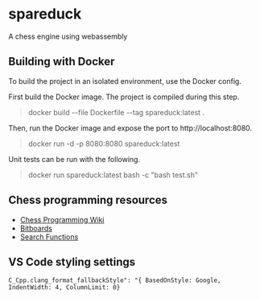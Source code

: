 # spareduck

A chess engine using webassembly

## Building with Docker

To build the project in an isolated environment, use the Docker config.

First build the Docker image. The project is compiled during this step.

> docker build --file Dockerfile --tag spareduck:latest .

Then, run the Docker image and expose the port to http://localhost:8080.

> docker run -d -p 8080:8080 spareduck:latest

Unit tests can be run with the following.

> docker run spareduck:latest bash -c "bash test.sh"

## Chess programming resources

- [Chess Programming Wiki](https://www.chessprogramming.org/Getting_Started)
- [Bitboards](https://en.wikipedia.org/wiki/Bitboard)
- [Search Functions](https://en.wikipedia.org/wiki/Alpha%E2%80%93beta_pruning)

## VS Code styling settings

`C_Cpp.clang_format_fallbackStyle": "{ BasedOnStyle: Google, IndentWidth: 4, ColumnLimit: 0}`
